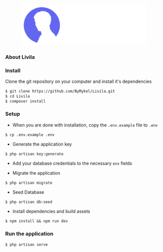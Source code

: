 <p align="center"><img src="public/images/logo-text.svg" width="400"></p>

### About Livila

### Install

Clone the git repository on your computer and install it's dependencies

```
$ git clone https://github.com/ByMykel/Livila.git
$ cd Livila
$ composer install
```

### Setup

-   When you are done with installation, copy the `.env.example` file to `.env`

```
$ cp .env.example .env
```

-   Generate the application key

```
$ php artisan key:generate
```

-   Add your database credentials to the necessary `env` fields

-   Migrate the application

```
$ php artisan migrate
```

-   Seed Database

```
$ php artisan db:seed
```

-   Install dependencies and build assets

```
$ npm install && npm run dev
```

### Run the application

```
$ php artisan serve
```
